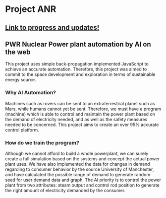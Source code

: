 # Project ANR
## [Link to progress and updates!](https://github.com/Prazma/ANR/projects)
## PWR Nuclear Power plant automation by AI on the web
This project uses simple back-propagation implemented JavaScript to achieve an accurate automation. Therefore, this project was aimed to commit to the space development and exploration in terms of sustainable energy source.
### Why AI Automation?
Machines such as rovers can be sent to an extraterrestrial planet such as Mars, while humans cannot yet be sent. Therefore, we must have a program (machine) which is able to control and maintain the power plant based on the demand of electricity needed, and as well as the safety measures needed to be concerned. This project aims to create an over 95% accurate control platform.
### How do we train the program?
Although we cannot afford to build a whole powerplant, we can surely create a full simulation based on the systems and concept the actual power plant uses. We have also implemented the data for changes in demand regarding to consumer behavior by the source University of Manchester, and have calculated the possible range of demand to generate random seed for user demand data and graph. The AI priority is to control the power plant from two attributes: steam output and control rod position to generate the right amount of electricity demanded by the consumer.
